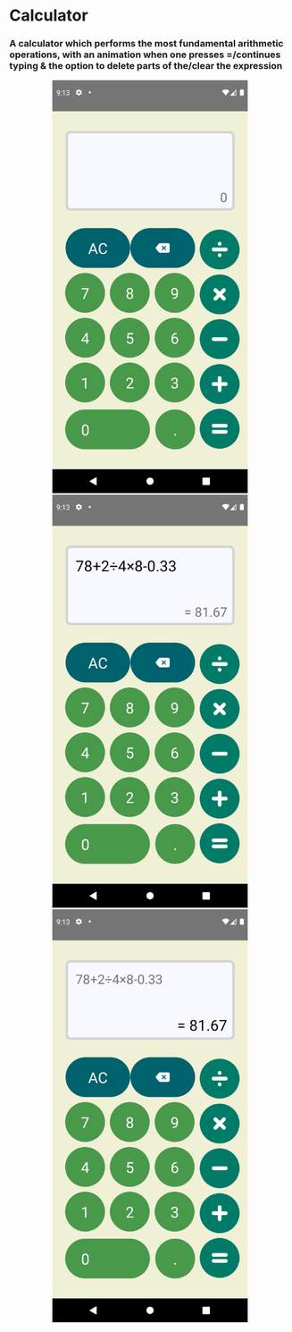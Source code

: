# Calculator
### A calculator which performs the most fundamental arithmetic operations, with an animation when one presses =/continues typing & the option to delete parts of the/clear the expression
<p align="center">
  <img src="Screenshots\Screenshot_1664392405.png" width="350" >
  <img src="Screenshots\Screenshot_1664392400.png" width="350" >
  <img src="Screenshots\Screenshot_1664392403.png" width="350" >
</p>
